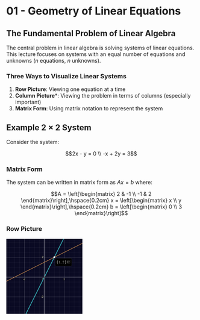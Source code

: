 # 01 - Geometry of Linear Equations

## The Fundamental Problem of Linear Algebra
The central problem in linear algebra is solving systems of linear equations.
This lecture focuses on systems with an equal number of equations and unknowns
($n$ equations, $n$ unknowns).

### Three Ways to Visualize Linear Systems
1.  **Row Picture**: Viewing one equation at a time
2.  **Column Picture***: Viewing the problem in terms of columns (especially important)
3.  **Matrix Form**: Using matrix notation to represent the system

## Example 2 $\times$ 2 System
Consider the system:
```math
2x - y = 0 \\
-x + 2y = 3
```

### Matrix Form
The system can be written in matrix form as $Ax=b$ where:
```math
A = \left[\begin{matrix} 2 & -1 \\ -1 & 2 \end{matrix}\right],\hspace{0.2cm}
x = \left[\begin{matrix} x \\ y \end{matrix}\right],\hspace{0.2cm}
b = \left[\begin{matrix} 0 \\ 3 \end{matrix}\right]
```

### Row Picture

<img src="./assets/01/2D-row-picture.png" align="center" style="width: 40%;" />
